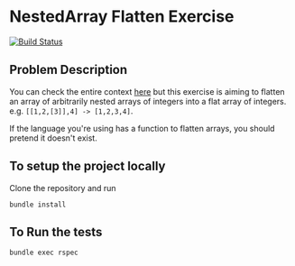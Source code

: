 # NestedArray Flatten Exercise

[![Build Status](https://travis-ci.org/amrabdelwahab/intercom_flatten_excercise.svg)](https://travis-ci.org/amrabdelwahab/intercom_flatten_excercise)

## Problem Description

You can check the entire context [here](https://blog.intercom.com/how-we-hire-engineers-part-1/) but this exercise is aiming to flatten an array of arbitrarily nested arrays of integers into a flat array of integers. e.g. `[[1,2,[3]],4] -> [1,2,3,4]`. 

 If the language you're using has a function to flatten arrays, you should pretend it doesn't exist.

## To setup the project locally

Clone the repository and run
```
bundle install
```

## To Run the tests
```
bundle exec rspec
```
